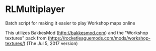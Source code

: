 # RLMultiplayer
Batch script for making it easier to play Workshop maps online

This utilizes BakkesMod (http://bakkesmod.com) and the "Workshop textures" pack from (https://rocketleaguemods.com/mods/workshop-textures/) (The Jul 5, 2017 version)
